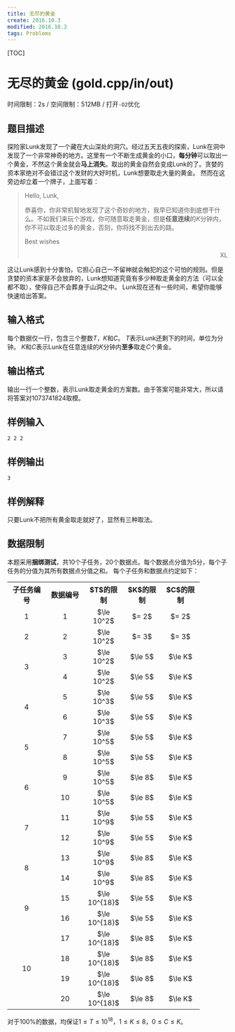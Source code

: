 ```yaml
---
title: 无尽的黄金
create: 2016.10.3
modified: 2016.10.3
tags: Problems
---
```


[TOC]
# 无尽的黄金 (gold.cpp/in/out)
时间限制：2s / 空间限制：512MB / 打开`-O2`优化

## 题目描述
探险家Lunk发现了一个藏在大山深处的洞穴。经过五天五夜的探索，Lunk在洞中发现了一个非常神奇的地方。这里有一个不断生成黄金的小口，**每分钟**可以取出一个黄金，不然这个黄金就会**马上消失**。取出的黄金自然会变成Lunk的了。贪婪的资本家绝对不会错过这个发财的大好时机，Lunk想要取走大量的黄金。
然而在这旁边却立着一个牌子，上面写着：

> Hello, Lunk,
>
> 恭喜你，你非常机智地发现了这个奇妙的地方，我早已知道你到底想干什么。不如我们来玩个游戏，你可随意取走黄金，但是**任意连续**的$K$分钟内，你不可以取走过多的黄金，否则，你将找不到出去的路。
> 
> Best wishes
> <div style="text-align: right">XL</div>

这让Lunk感到十分害怕，它担心自己一不留神就会触犯的这个可怕的规则。但是贪婪的资本家是不会放弃的，Lunk想知道究竟有多少种取走黄金的方法（可以全都不取），使得自己不会葬身于山洞之中。
Lunk现在还有一些时间，希望你能够快速给出答案。

## 输入格式
每个数据仅一行，包含三个整数$T$，$K$和$C$。
$T$表示Lunk还剩下的时间，单位为分钟。
$K$和$C$表示Lunk在任意连续的$K$分钟内**至多**取走$C$个黄金。

## 输出格式
输出一行一个整数，表示Lunk取走黄金的方案数。由于答案可能非常大，所以请将答案对$1073741824$取模。

## 样例输入
```
2 2 2
```

## 样例输出
```
3
```

## 样例解释
只要Lunk不把所有黄金取走就好了，显然有三种取法。

## 数据限制
本题采用**捆绑测试**，共$10$个子任务，$20$个数据点。每个数据点分值为$5$分，每个子任务的分值为其所有数据点分值之和。
每个子任务和数据点约定如下：

<table width="100%" border="0" cellpadding="0" cellspacing="0" style="border-collapse:collapse;table-layout:fixed">
<tbody><tr height="18" style="height:13.50pt;">
    <th class="xl65" height="18" width="72" style="height:13.50pt;width:54.00pt;text-align: center" x:str=""><strong>子任务编号</strong></th>
    <th width="72" style="width:54.00pt;text-align: center" x:str=""><strong>数据编号</strong></th>
    <th width="72" style="width:54.00pt;text-align: center" x:str="">$T$的限制</th>
    <th width="72" style="width:54.00pt;text-align: center" x:str="">$K$的限制</th>
    <th width="72" style="width:54.00pt;text-align: center" x:str="">$C$的限制</th>
   </tr>
   <tr height="18" style="height:13.50pt;">
    <td height="18" style="height:13.50pt;text-align: center;line-height:24px" x:num="">1</td>
    <td style="text-align: center" x:num="">1</td>
    <td style="text-align: center" x:str="">$\le 10^2$</td>
    <td style="text-align: center" x:str="">$= 2$</td>
    <td style="text-align: center" x:str="">$= 2$</td>
   </tr>
   <tr height="18" style="height:13.50pt;">
    <td height="18" style="height:13.50pt;text-align: center;line-height:24px" x:num="">2</td>
    <td style="text-align: center" x:num="">2</td>
    <td style="text-align: center" x:str="">$\le 10^2$</td>
    <td style="text-align: center" x:str="">$= 3$</td>
    <td style="text-align: center" x:str="">$= 3$</td>
   </tr>
   <tr height="18" style="height:13.50pt;">
    <td height="36" rowspan="2" style="height:27.00pt;border-right:none;border-bottom:none;text-align: center;line-height:64px" x:num="">3</td>
    <td style="text-align: center" x:num="">3</td>
    <td style="text-align: center" x:str="">$\le 10^2$</td>
    <td style="text-align: center" x:str="">$\le 5$</td>
    <td style="text-align: center" x:str="">$\le K$</td>
   </tr>
   <tr height="18" style="height:13.50pt;">
    <td style="text-align: center" x:num="">4</td>
    <td style="text-align: center" x:str="">$\le 10^2$</td>
    <td style="text-align: center" x:str="">$\le 5$</td>
    <td style="text-align: center" x:str="">$\le K$</td>
   </tr>
   <tr height="18" style="height:13.50pt;">
    <td height="36" rowspan="2" style="height:27.00pt;border-right:none;border-bottom:none;text-align: center;line-height:64px" x:num="">4</td>
    <td style="text-align: center" x:num="">5</td>
    <td style="text-align: center" x:str="">$\le 10^3$</td>
    <td style="text-align: center" x:str="">$\le 5$</td>
    <td style="text-align: center" x:str="">$\le K$</td>
   </tr>
   <tr height="18" style="height:13.50pt;">
    <td style="text-align: center" x:num="">6</td>
    <td style="text-align: center" x:str="">$\le 10^3$</td>
    <td style="text-align: center" x:str="">$\le 5$</td>
    <td style="text-align: center" x:str="">$\le K$</td>
   </tr>
   <tr height="18" style="height:13.50pt;">
    <td height="36" rowspan="2" style="height:27.00pt;border-right:none;border-bottom:none;text-align: center;line-height:64px" x:num="">5</td>
    <td style="text-align: center" x:num="">7</td>
    <td style="text-align: center" x:str="">$\le 10^5$</td>
    <td style="text-align: center" x:str="">$\le 5$</td>
    <td style="text-align: center" x:str="">$\le K$</td>
   </tr>
   <tr height="18" style="height:13.50pt;">
    <td style="text-align: center" x:num="">8</td>
    <td style="text-align: center" x:str="">$\le 10^5$</td>
    <td style="text-align: center" x:str="">$\le 5$</td>
    <td style="text-align: center" x:str="">$\le K$</td>
   </tr>
   <tr height="18" style="height:13.50pt;">
    <td height="36" rowspan="2" style="height:27.00pt;border-right:none;border-bottom:none;text-align: center;line-height:64px" x:num="">6</td>
    <td style="text-align: center" x:num="">9</td>
    <td style="text-align: center" x:str="">$\le 10^5$</td>
    <td style="text-align: center" x:str="">$\le 8$</td>
    <td style="text-align: center" x:str="">$\le K$</td>
   </tr>
   <tr height="18" style="height:13.50pt;">
    <td style="text-align: center" x:num="">10</td>
    <td style="text-align: center" x:str="">$\le 10^5$</td>
    <td style="text-align: center" x:str="">$\le 8$</td>
    <td style="text-align: center" x:str="">$\le K$</td>
   </tr>
   <tr height="18" style="height:13.50pt;">
    <td height="36" rowspan="2" style="height:27.00pt;border-right:none;border-bottom:none;text-align: center;line-height:64px" x:num="">7</td>
    <td style="text-align: center" x:num="">11</td>
    <td style="text-align: center" x:str="">$\le 10^9$</td>
    <td style="text-align: center" x:str="">$\le 5$</td>
    <td style="text-align: center" x:str="">$\le K$</td>
   </tr>
   <tr height="18" style="height:13.50pt;">
    <td style="text-align: center" x:num="">12</td>
    <td style="text-align: center" x:str="">$\le 10^9$</td>
    <td style="text-align: center" x:str="">$\le 5$</td>
    <td style="text-align: center" x:str="">$\le K$</td>
   </tr>
   <tr height="18" style="height:13.50pt;">
    <td height="36" rowspan="2" style="height:27.00pt;border-right:none;border-bottom:none;text-align: center;line-height:64px" x:num="">8</td>
    <td style="text-align: center" x:num="">13</td>
    <td style="text-align: center" x:str="">$\le 10^9$</td>
    <td style="text-align: center" x:str="">$\le 8$</td>
    <td style="text-align: center" x:str="">$\le K$</td>
   </tr>
   <tr height="18" style="height:13.50pt;">
    <td style="text-align: center" x:num="">14</td>
    <td style="text-align: center" x:str="">$\le 10^9$</td>
    <td style="text-align: center" x:str="">$\le 8$</td>
    <td style="text-align: center" x:str="">$\le K$</td>
   </tr>
   <tr height="18" style="height:13.50pt;">
    <td height="36" rowspan="2" align="center" style="height:27.00pt;border-right:none;border-bottom:none;text-align: center;line-height:64px" x:num="">9</td>
    <td style="text-align: center" x:num="">15</td>
    <td style="text-align: center" x:str="">$\le 10^{18}$</td>
    <td style="text-align: center" x:str="">$\le 5$</td>
    <td style="text-align: center" x:str="">$\le K$</td>
   </tr>
   <tr height="18" style="height:13.50pt;">
    <td style="text-align: center" x:num="">16</td>
    <td style="text-align: center" x:str="">$\le 10^{18}$</td>
    <td style="text-align: center" x:str="">$\le 5$</td>
    <td style="text-align: center" x:str="">$\le K$</td>
   </tr>
   <tr height="18" style="height:13.50pt;">
    <td height="72" rowspan="5" align="center" style="height:54.00pt;border-right:none;border-bottom:none;text-align: center;line-height:140px" x:num="">10</td>
    <td style="text-align: center" x:num="">17</td>
    <td style="text-align: center" x:str="">$\le 10^{18}$</td>
    <td style="text-align: center" x:str="">$\le 8$</td>
    <td style="text-align: center" x:str="">$\le K$</td>
   </tr>
   <tr height="18" style="height:13.50pt;">
    <td style="text-align: center" x:num="">18</td>
    <td style="text-align: center" x:str="">$\le 10^{18}$</td>
    <td style="text-align: center" x:str="">$\le 8$</td>
    <td style="text-align: center" x:str="">$\le K$</td>
   </tr>
   <tr height="18" style="height:13.50pt;">
    <td style="text-align: center" x:num="">19</td>
    <td style="text-align: center" x:str="">$\le 10^{18}$</td>
    <td style="text-align: center" x:str="">$\le 8$</td>
    <td style="text-align: center" x:str="">$\le K$</td>
   </tr>
   <tr height="18" style="height:13.50pt;">
    <td style="text-align: center" x:num="">20</td>
    <td style="text-align: center" x:str="">$\le 10^{18}$</td>
    <td style="text-align: center" x:str="">$\le 8$</td>
    <td style="text-align: center" x:str="">$\le K$</td>
   </tr>
</tbody>
</table>
    
对于$100\%$的数据，均保证$1 \le T \le 10^{18}$，$1 \le K \le 8$，$0 \le C \le K$。
